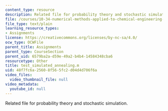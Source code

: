 ```yaml
---
content_type: resource
description: Related file for probability theory and stochastic simulation.
file: /courses/10-34-numerical-methods-applied-to-chemical-engineering-fall-2005/48f7fc6a25608f565fc2d04d4d706f6a_test_simulated_annealing.m
file_type: text/plain
learning_resource_types:
- Assignments
license: https://creativecommons.org/licenses/by-nc-sa/4.0/
ocw_type: OCWFile
parent_title: Assignments
parent_type: CourseSection
parent_uid: 6579ba2a-d59e-49a2-b4b4-14584348cba6
resourcetype: Other
title: test_simulated_annealing.m
uid: 48f7fc6a-2560-8f56-5fc2-d04d4d706f6a
video_files:
  video_thumbnail_file: null
video_metadata:
  youtube_id: null
---
```

Related file for probability theory and stochastic simulation.